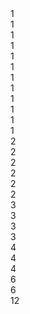 <div class="grid-example">
  <main class="au-grid">
    <div class="container">
      <div class="row">
        <div class="col-xs-1"><span>1</span></div>
        <div class="col-xs-1"><span>1</span></div>
        <div class="col-xs-1"><span>1</span></div>
        <div class="col-xs-1"><span>1</span></div>
        <div class="col-xs-1"><span>1</span></div>
        <div class="col-xs-1"><span>1</span></div>
        <div class="col-xs-1"><span>1</span></div>
        <div class="col-xs-1"><span>1</span></div>
        <div class="col-xs-1"><span>1</span></div>
        <div class="col-xs-1"><span>1</span></div>
        <div class="col-xs-1"><span>1</span></div>
        <div class="col-xs-1"><span>1</span></div>
      </div>
      <div class="row">
        <div class="col-xs-2"><span>2</span></div>
        <div class="col-xs-2"><span>2</span></div>
        <div class="col-xs-2"><span>2</span></div>
        <div class="col-xs-2"><span>2</span></div>
        <div class="col-xs-2"><span>2</span></div>
        <div class="col-xs-2"><span>2</span></div>
      </div>
      <div class="row">
        <div class="col-xs-3"><span>3</span></div>
        <div class="col-xs-3"><span>3</span></div>
        <div class="col-xs-3"><span>3</span></div>
        <div class="col-xs-3"><span>3</span></div>
      </div>
      <div class="row">
        <div class="col-xs-4"><span>4</span></div>
        <div class="col-xs-4"><span>4</span></div>
        <div class="col-xs-4"><span>4</span></div>
      </div>
      <div class="row">
        <div class="col-xs-6"><span>6</span></div>
        <div class="col-xs-6"><span>6</span></div>
      </div>
      <div class="row">
        <div class="col-xs-12"><span>12</span></div>
      </div>
    </div>
  </main>
</div>
